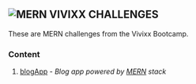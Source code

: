## **![MERN]("MERN") VIVIXX CHALLENGES**

These are MERN challenges from the Vivixx Bootcamp.

### Content
1. [blogApp](https://github.com/DMonMac/VC-MERN/tree/master/blogApp) - _Blog app powered by [MERN](http://mern.io/) stack_
